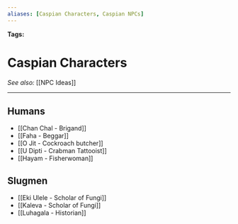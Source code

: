 ```yaml
---
aliases: [Caspian Characters, Caspian NPCs]
---
```


**Tags:** 
# Caspian Characters
*See also:* [[NPC Ideas]]
___
## Humans
- [[Chan Chal - Brigand]]
- [[Faha - Beggar]]
- [[O Jit - Cockroach butcher]]
- [[U Dipti - Crabman Tattooist]]
- [[Hayam - Fisherwoman]]

## Slugmen
- [[Eki Ulele - Scholar of Fungi]]
- [[Kaleva - Scholar of Fungi]]
- [[Luhagala - Historian]]

